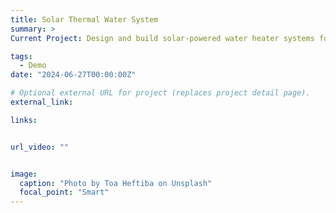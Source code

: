 ```yaml
---
title: Solar Thermal Water System
summary: >
Current Project: Design and build solar-powered water heater systems for children's homes in Tijuana, Mexico. Partner: LA Mision Children's Fund

tags:
  - Demo
date: "2024-06-27T00:00:00Z"

# Optional external URL for project (replaces project detail page).
external_link: 

links:


url_video: ""


image:
  caption: "Photo by Toa Heftiba on Unsplash"
  focal_point: "Smart"
---
```

